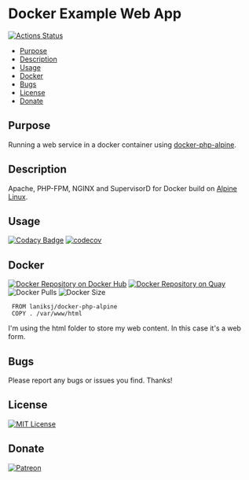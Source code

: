 # Docker Example Web App

[![Actions Status](https://github.com/LanikSJ/docker-web-service/workflows/Docker%20Image%20CI/badge.svg)](https://github.com/LanikSJ/docker-web-service/actions)

-   [Purpose](#purpose)
-   [Description](#description)
-   [Usage](#usage)
-   [Docker](#docker)
-   [Bugs](#bugs)
-   [License](#license)
-   [Donate](#donate)

## Purpose

Running a web service in a docker container using [docker-php-alpine](https://github.com/LanikSJ/docker-php-alpine).

## Description

Apache, PHP-FPM, NGINX and SupervisorD for Docker build on [Alpine Linux](http://www.alpinelinux.org/).

## Usage

[![Codacy Badge](https://app.codacy.com/project/badge/Grade/e396a326a5a24e3b849872b6e2ca979b)](https://www.codacy.com/manual/Lanik/docker-web-service?utm_source=github.com&amp;utm_medium=referral&amp;utm_content=LanikSJ/docker-web-service&amp;utm_campaign=Badge_Grade)
[![codecov](https://codecov.io/gh/LanikSJ/docker-web-service/branch/master/graph/badge.svg)](https://codecov.io/gh/LanikSJ/docker-web-service)  

## Docker

[![Docker Repository on Docker Hub](https://img.shields.io/docker/cloud/automated/laniksj/docker-web-service.svg?style=flat)](https://hub.docker.com/r/laniksj/docker-web-service)
[![Docker Repository on Quay](https://quay.io/repository/laniksj/docker-web-service/status "Docker Repository on Quay")](https://quay.io/repository/laniksj/docker-web-service)
![Docker Pulls](https://img.shields.io/docker/pulls/laniksj/docker-web-service.svg?style=flat)
![Docker Size](https://img.shields.io/docker/image-size/laniksj/docker-web-service?sort=date)

     FROM laniksj/docker-php-alpine
     COPY . /var/www/html

I'm using the html folder to store my web content.  In this case it's a web form.

## Bugs

Please report any bugs or issues you find. Thanks!

## License

[![MIT License](https://img.shields.io/badge/license-MIT-blue)](https://en.wikipedia.org/wiki/MIT_License)

## Donate

[![Patreon](https://img.shields.io/badge/patreon-donate-red.svg)](https://www.patreon.com/laniksj/overview)
